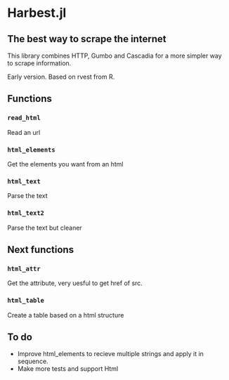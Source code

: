 # Harbest.jl
## The best way to scrape the internet
This library combines HTTP, Gumbo and Cascadia for a more simpler way to scrape information. 

Early version. Based on rvest from R.

## Functions

### `read_html`

Read an url

### `html_elements`

Get the elements you want from an html

### `html_text`

Parse the text

### `html_text2`

Parse the text but cleaner

## Next functions

### `html_attr`

Get the attribute, very uesful to get href of src.

### `html_table`

Create a table based on a html structure

## To do
- Improve html_elements to recieve multiple strings and apply it in sequence.
- Make more tests and support Html

